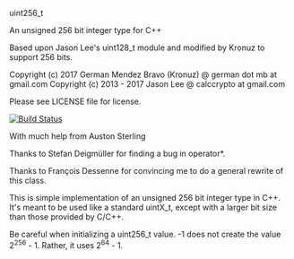 ﻿uint256_t

An unsigned 256 bit integer type for C++

Based upon Jason Lee's uint128_t module and modified by Kronuz to support 256 bits.

Copyright (c) 2017 German Mendez Bravo (Kronuz) @ german dot mb at gmail.com
Copyright (c) 2013 - 2017 Jason Lee @ calccrypto at gmail.com

Please see LICENSE file for license.

[![Build Status](https://travis-ci.org/Kronuz/uint256_t.svg?branch=master)](https://travis-ci.org/Kronuz/uint256_t)

With much help from Auston Sterling

Thanks to Stefan Deigmüller for finding
a bug in operator*.

Thanks to François Dessenne for convincing me
to do a general rewrite of this class.

This is simple implementation of an unsigned 256 bit
integer type in C++. It's meant to be used like a standard
uintX_t, except with a larger bit size than those provided
by C/C++.

Be careful when initializing a uint256_t value. -1 does not
create the value 2<sup>256</sup> - 1. Rather, it uses 2<sup>64</sup> - 1.
